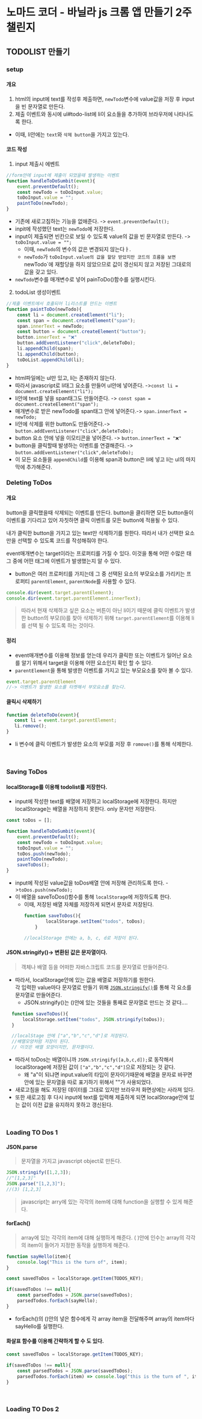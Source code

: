 # 노마드 코더 - 바닐라 js 크롬 앱 만들기 2주 챌린지
## TODOLIST 만들기
### setup
#### 개요
1. html의 input에 text를 작성후 제출하면, `newTodo`변수에 value값을 저장 후 input을 빈 문자열로 만든다.
2. 제출 이벤트와 동시에 ul#todo-list에 li이 요소들을 추가하여 브라우저에 나타나도록 한다.
  + 이때, li안에는 `text`와 `삭제 button`을 가지고 있는다.

#### 코드 작성
1. input 제출시 에벤트
```javascript
//form안에 input에 제출이 되었을때 발생하는 이벤트
function handleToDoSumbit(event){
    event.preventDefault();
    const newTodo = toDoInput.value;
    toDoInput.value = "";
    paintToDo(newTodo);
}
```
+ 기존에 새로고침하는 기능을 없애준다. -> `event.preventDefault();`
+ inpit에 작성했던 text는 `newTodo`에 저장한다.
+ input이 제출되면 빈칸으로 보일 수 있도록 value의 값을 빈 문자열로 만든다. -> `toDoInput.value = "";`
  + 이때, `newTodo`의 변수의 값은 변경되지 않는다ㅏ.
  + `newTodo`가 ` toDoInput.value의 값을 할당 받았지만 코드의 흐름을 보면 `newTodo`에 재할당을 하지 않았으므로 값이 갱신되지 않고 저장된 그대로의 값을 갖고 있다.
+ `newTodo`변수를 매개변수로 넣어 painToDo()함수를 실행시킨다.

2. todoList 생성이벤트
```javascript
//제출 이벤트에서 호출되어 li리스트를 만드는 이벤트
function paintToDo(newTodo){
    const li = document.createElement("li");
    const span = document.createElement("span");
    span.innerText = newTodo;
    const button = document.createElement("button");
    button.innerText = "❌"
    button.addEventListener("click",deleteToDo);
    li.appendChild(span);
    li.appendChild(button);
    toDoList.appendChild(li);
}
```
+ html파일에는 ul만 있고, li는 존재하지 않는다.
+ 따라서 javascript로 li태그 요소를 만들어 ul안에 넣어준다. ->`const li = document.createElement("li");`
+ li안에 text를 넣을 span태그도 만들어준다. -> `const span = document.createElement("span");`
+ 매개변수로 받은 newTodo를 span태그 안에 넣어준다.-> `span.innerText = newTodo;`
+ li안에 삭제를 위한 button도 만들어준다.-> `button.addEventListener("click",deleteToDo);`
+ button 요소 안에 넣을 이모티콘을 넣어준다. -> `button.innerText = "❌"`
+ button을 클릭할때 발생하는 이벤트를 연결해준다. -> `button.addEventListener("click",deleteToDo);`
+ 이 모든 요소들을 `appendChild`를 이용해 span과 button은 li에 넣고 li는 ul의 마지막에 추가해준다.


### Deleting ToDos
#### 개요
button을 클릭했을때 삭제되는 이벤트를 만든다.
button을 클리하면 모든 button들이 이벤트를 기다리고 있어 자칫하면 클릭 이벤트를 모든 button에 적용될 수 있다.

내가 클릭한 button을 가지고 있는 text만 삭제하기를 원한다. 따라서 내가 선택한 요소만을 선택할 수 있도록 코드를 작성해줘야 한다.

event매개변수는 target이라는 프로퍼티를 가질 수 있다.
이것을 통해 어떤 수많은 태그 중에 어떤 태그에 이벤트가 발생했는지 알 수 있다.

+ button은 여러 프로퍼티를 가지는데 그 중 선택된 요소의 부모요소를 가리키는 프로퍼티 `parentElement`, `parentNode`를 사용할 수 있다.

```javascript
console.dir(event.target.parentElement);
console.dir(event.target.parentElement.innerText);
```
>따라서 현재 삭제하고 싶은 요소는 버튼이 아닌 li이기 때문에 클릭 이벤트가 발생한 button의 부모(li)를 찾아 삭제하기 위해 `target.parentElement`를 이용해 li를 선택 될 수 있도록 하는 것이다.

#### 정리

 + event매개변수를 이용해 정보를 얻는데 우리가 클릭한 또는 이벤트가 일어난 요소를 알기 위해서 target을 이용해 어떤 요소인지 확인 할 수 있다.
 + `parentElement`을 통해 발생한 이벤트를 가지고 있는 부모요소를 찾아 볼 수 있다.

 ```javascript
 event.target.parentElement
 //-> 이벤트가 발생한 요소를 타켓해서 부모요소를 찾는다.
 ```
 
 #### 클릭시 삭제하기
 ```javascript
function deleteToDo(event){
    const li = event.target.parentElement;
    li.remove();
}
 ```
+ li 변수에 클릭 이벤트가 발생한 요소의 부모를 저장 후 `romove()`를 통해 삭제한다.

<br>

### Saving ToDos
#### localStorage를 이용해 todolist를 저장한다.
+ input에 작성한 text를 배열에 저장하고 localStorage에 저장한다.
하지만 localStorage는 배열을 저장하지 못한다.
only 문자만 저장한다.

```javascript
const toDos = [];

function handleToDoSumbit(event){
    event.preventDefault();
    const newTodo = toDoInput.value;
    toDoInput.value = "";
    toDos.push(newTodo);
    paintToDo(newTodo);
    saveToDos();
}
```
+ input에 작성된 value값을 toDos배열 안에 저장해 관리하도록 한다. ->`toDos.push(newTodo);`
+ 이 배열을 saveToDos()함수를 통해 `localStorage`에 저장하도록 한다.
  + 이때, 저장된 배열 자체를 저장하게 되면서 문자로 저장된다.
    ```javascript
    function saveToDos(){
            localStorage.setItem("todos", toDos);
        }

    //localStorage 안에는 a, b, c, d로 저장이 된다.
    ``` 
 #### JSON.stringify()-> 변환된 값은 문자열이다.
 >객체나 배열 등을 어떠한 자바스크립트 코드를 문자열로 만들어준다.
  + 따라서, localStorage안에 있는 값을 배열로 저장하기를 원한다. <br> 각 입력한 value마다 문자열로 만들기 위해 [`JSON.stringify()`](https://developer.mozilla.org/ko/docs/Web/JavaScript/Reference/Global_Objects/JSON/stringify)를 통해 각 요소를 문자열로 만들어준다.
    + JSON.stringify()는 ()안에 있는 것들을 통째로 문자열로 만드는 것 같다....
  ```javascript
    function saveToDos(){
        localStorage.setItem("todos", JSON.stringify(toDos));
    }

    //localStage 안에 ["a","b","c","d"]로 저장된다.
    //배열모양처럼 저장이 된다.
    // 이것은 배열 모양이지만, 문자열이다.
  ```
  
  + 따라서 toDos는 배열이니까 `JSON.stringify([a,b,c,d]);`로 동작해서 localStorage에 저장된 값이 `["a","b","c","d"]`으로 저장되는 것 같다.
    + 왜 "a"이 되냐면 input.value의 타입이 문자이기때문에 배열을 문자로 바꾸면 안에 있는 문자열을 따로 표기하기 위해서 ""가 사용되었다.
+ 새로고침을 해도 저장된 데이터를 그대로 있지만 브라우저 화면상에는 사라져 있다.   
+ 또한 새로고침 후 다시 input에 text를 입력해 제출하게 되면 localStorage안에 있는 값이 이전 값을 유지하지 못하고 갱신된다.

<br>

### Loading TO Dos 1
#### JSON.parse
> 문자열을 가지고 javascript object로 만든다.

```javascript
JSON.stringify([1,2,3]);
//"[1,2,3]"
JSON.parse("[1,2,3]");
//(3) [1,2,3]
```

> javascript는 arry에 있는 각각의 item에 대해 function을 실행할 수 있게 해준다.


#### forEach()
> array에 있는 각각의 item에 대해 실행하게 해준다. ( )안에 인수는 array의 각각의 item이 들어가 지정한 동작을 실행하게 해준다.
```javascript
function sayHello(item){
    console.log("This is the turn of", item);
}

const savedToDos = localStorage.getItem(TODOS_KEY);

if(savedToDos !== null){
    const parsedTodos = JSON.parse(savedToDos);
    parsedTodos.forEach(sayHello);
}
```
+ forEach()의 ()안의 넣은 함수에게 각 array item을 전달해주며 array의 item마다 sayHello를 실행한다.

#### 화살표 함수를 이용해 간략하게 할 수 도 있다.
```javascript
const savedToDos = localStorage.getItem(TODOS_KEY);

if(savedToDos !== null){
    const parsedTodos = JSON.parse(savedToDos);
    parsedTodos.forEach(item) => console.log("this is the turn of ", item);
}
```

<br>

### Loading TO Dos 2
####